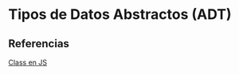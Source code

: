 # Tipos de Datos Abstractos (ADT)


## Referencias

[Class en JS](https://developer.mozilla.org/en-US/docs/Web/JavaScript/Reference/Classes)  
